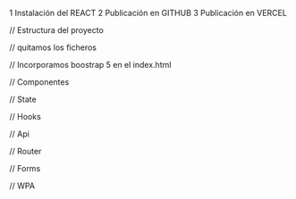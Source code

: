 1 Instalación del REACT
2 Publicación en GITHUB
3 Publicación en VERCEL

// Estructura del proyecto

// quitamos los ficheros

// Incorporamos boostrap 5 en el index.html

// Componentes

// State

// Hooks

// Api

// Router

// Forms

// WPA
